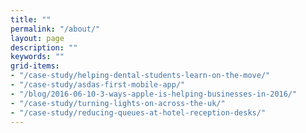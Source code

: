 ```yaml
---
title: ""
permalink: "/about/"
layout: page
description: ""
keywords: ""
grid-items:
- "/case-study/helping-dental-students-learn-on-the-move/"
- "/case-study/asdas-first-mobile-app/"
- "/blog/2016-06-10-3-ways-apple-is-helping-businesses-in-2016/"
- "/case-study/turning-lights-on-across-the-uk/"
- "/case-study/reducing-queues-at-hotel-reception-desks/"
---
```

